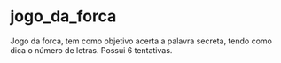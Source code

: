 # jogo_da_forca
Jogo da forca, tem como objetivo acerta a palavra secreta, tendo como dica o número de letras. Possui 6 tentativas. 
